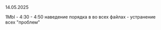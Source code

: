 14.05.2025

1Mbl - 4:30 - 4:50
    наведение порядка в во всех файлах  - устранение всех "проблем"

